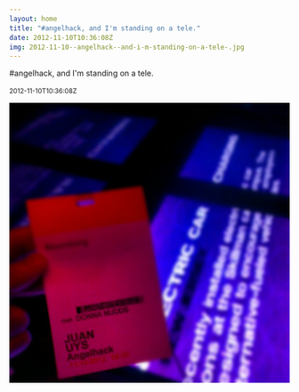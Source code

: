 ```yaml
---
layout: home
title: "#angelhack, and I'm standing on a tele."
date: 2012-11-10T10:36:08Z
img: 2012-11-10--angelhack--and-i-m-standing-on-a-tele-.jpg
---
```


#angelhack, and I'm standing on a tele.

<small>2012-11-10T10:36:08Z</small>

![#angelhack, and I'm standing on a tele.](2012-11-10--angelhack--and-i-m-standing-on-a-tele-.jpg)

